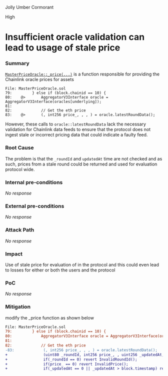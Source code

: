 Jolly Umber Cormorant

High

# Insufficient oracle validation can lead to usage of stale price

### Summary

[`MasterPriceOracle::_price(...)`](https://github.com/sherlock-audit/2024-11-autonomint/blob/main/Blockchain/Blockchian/contracts/oracles/MasterPriceOracle.sol#L79-L85) is a function responsible for providing the Chainlink oracle prices for assets

```solidity
File: MasterPriceOracle.sol
79:         } else if (block.chainid == 10) {
80:    @>       AggregatorV3Interface oracle = AggregatorV3Interface(oracles[underlying]);
81: 
82:             // Get the eth price
83:    @>       (, int256 price_, , , ) = oracle.latestRoundData();

```

However, these calls to `oracle::latestRoundData` lack the necessary validation for Chainlink data feeds to ensure that the protocol does not ingest stale or incorrect pricing data that could indicate a faulty feed.


### Root Cause

The problem is that the `_roundId` and `updatedAt` time are not checked and as such, prices from a stale round could be returned and used for evaluation protocol wide.


### Internal pre-conditions

_No response_

### External pre-conditions

_No response_

### Attack Path

_No response_

### Impact

Use of stale price for evaluation of in the protocol and this could even lead to losses for either or both the users and the protocol

### PoC

_No response_

### Mitigation

modify the _price function as shown below

```diff
File: MasterPriceOracle.sol
79:         } else if (block.chainid == 10) {
80:             AggregatorV3Interface oracle = AggregatorV3Interface(oracles[underlying]);
81: 
82:             // Get the eth price
-83:             (, int256 price_, , , ) = oracle.latestRoundData();
+                (uint80 _roundId, int256 price_, , uint256 _updatedAt, ) = oracle.latestRoundData();
+                if(_roundId == 0) revert InvalidRoundId();
+                if(price_ == 0) revert InvalidPrice();
+                if(_updatedAt == 0 || _updatedAt > block.timestamp) revert InvalidUpdate();

```